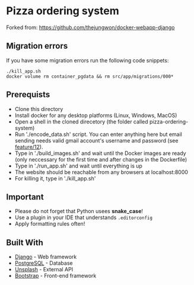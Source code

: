 # Pizza ordering system
Forked from: https://github.com/thejungwon/docker-webapp-django

## Migration errors
If you have some migration errors run the following code snippets:
```
./kill_app.sh
docker volume rm container_pgdata && rm src/app/migrations/000*
```

## Prerequists
- Clone this directory
- Install docker for any desktop platforms (Linux, Windows, MacOS)
- Open a shell in the cloned direcetory (the folder called pizza-ordering-system)
- Run './encode_data.sh' script. You can enter anything here but email sending needs valid gmail account's username and password (see [feature/12](https://github.com/fovecsernyes/pizza-ordering-system/tree/feature/12)).
- Type in './build_images.sh' and wait until the Docker images are ready (only neccessary for the first time and after changes in the Dockerfile)
- Type in './run_app.sh' and wait until everything is up
- The website should be reachable from any browsers at localhost:8000
- For killing it, type in './kill_app.sh'

## Important
- Please do not forget that Python usees **snake_case**!
- Use a plugin in your IDE that understands `.editorconfig`
- Apply formatting rules often!

## Built With

* [Django](https://www.djangoproject.com/) - Web framework
* [PostgreSQL](https://www.postgresql.org/) - Database
* [Unsplash](https://source.unsplash.com/) - External API
* [Bootstrap](https://getbootstrap.com/) - Front-end framework

